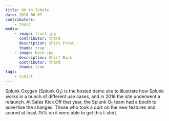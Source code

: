 ```yaml
---
title: OK to Inhale
date: 2018-06-07
contributors:
    - thard
media: 
    - image: front.jpg
      contributor: thard
      description: Shirt Front
      thumb: true
    - image: back.jpg
      description: Shirt Back
      contributor: thard
      thumb: true
tags: 
    - tshirt
---
```

Splunk Oxygen (Splunk O₂) is the hosted demo site to illustrate how Splunk works in a bunch of different use cases, and in 2016 the site underwent a relaunch. At Sales Kick Off that year, the Splunk O₂ team had a booth to advertise the changes. Those who took a quiz on the new features and scored at least 75% on it were able to get this t-shirt.

